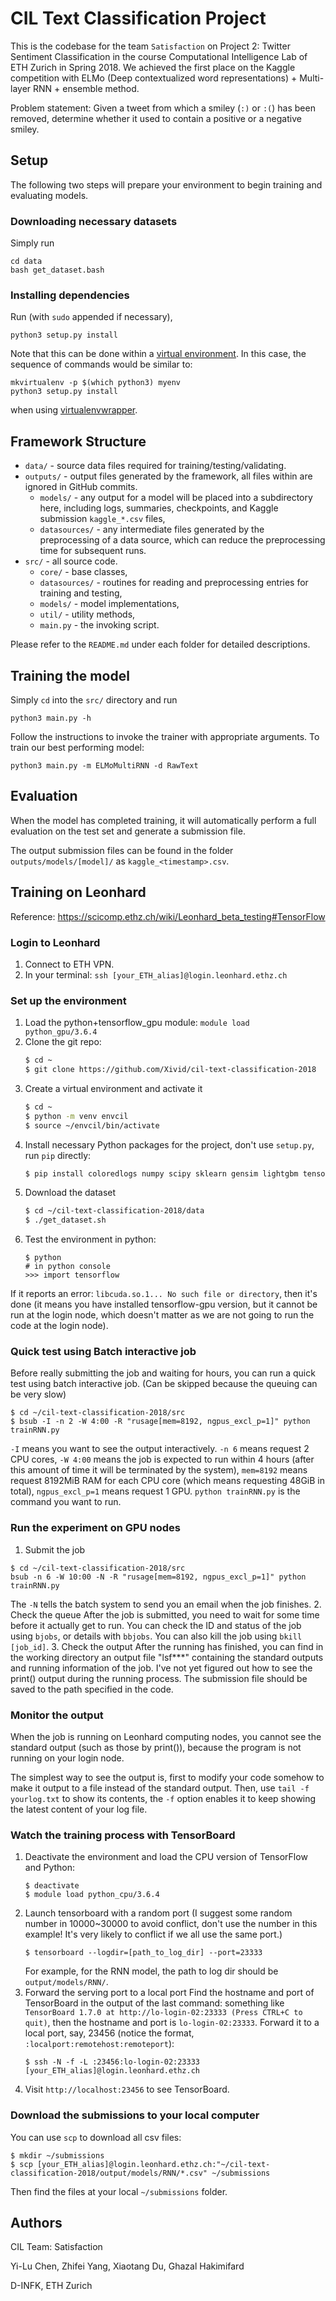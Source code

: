 # CIL Text Classification Project

This is the codebase for the team `Satisfaction` on Project 2: Twitter Sentiment Classification in the course Computational Intelligence Lab of ETH Zurich in Spring 2018. We achieved the first place on the Kaggle competition with ELMo (Deep contextualized word representations) + Multi-layer RNN + ensemble method. 

Problem statement: Given a tweet from which a smiley (`:)` or `:(`) has been removed, determine whether it used to contain a positive or a negative smiley.

## Setup

The following two steps will prepare your environment to begin training and evaluating models.

### Downloading necessary datasets

Simply run

```
cd data
bash get_dataset.bash
```

### Installing dependencies

Run (with `sudo` appended if necessary),
```
python3 setup.py install
```

Note that this can be done within a [virtual environment](https://docs.python.org/3/tutorial/venv.html). In this case, the sequence of commands would be similar to:
```
mkvirtualenv -p $(which python3) myenv
python3 setup.py install
```

when using [virtualenvwrapper](https://virtualenvwrapper.readthedocs.io/en/latest/).


## Framework Structure
* `data/` - source data files required for training/testing/validating.
* `outputs/` - output files generated by the framework, all files within are ignored in GitHub commits.
    * `models/` - any output for a model will be placed into a subdirectory here, including logs, summaries, checkpoints, and Kaggle submission `kaggle_*.csv` files, 
    * `datasources/` - any intermediate files generated by the preprocessing of a data source, which can reduce the preprocessing time for subsequent runs.
* `src/` - all source code.
    * `core/` - base classes,
    * `datasources/` - routines for reading and preprocessing entries for training and testing,
    * `models/` - model implementations,
    * `util/` - utility methods,
    * `main.py` - the invoking script.

Please refer to the `README.md` under each folder for detailed descriptions.

## Training the model

Simply `cd` into the `src/` directory and run
```
python3 main.py -h
```
Follow the instructions to invoke the trainer with appropriate arguments. To train our best performing model:
```
python3 main.py -m ELMoMultiRNN -d RawText
```

## Evaluation
When the model has completed training, it will automatically perform a full evaluation on the test set and generate a submission file.

The output submission files can be found in the folder `outputs/models/[model]/` as `kaggle_<timestamp>.csv`.

## Training on Leonhard
Reference: https://scicomp.ethz.ch/wiki/Leonhard_beta_testing#TensorFlow

### Login to Leonhard
1. Connect to ETH VPN.
2. In your terminal: 
`ssh [your_ETH_alias]@login.leonhard.ethz.ch`

### Set up the environment
1. Load the python+tensorflow_gpu module: 
`module load python_gpu/3.6.4`
2. Clone the git repo:
    ```bash
    $ cd ~
    $ git clone https://github.com/Xivid/cil-text-classification-2018
    ```
3. Create a virtual environment and activate it
    ```bash
    $ cd ~
    $ python -m venv envcil
    $ source ~/envcil/bin/activate
    ```
4. Install necessary Python packages for the project, don't use `setup.py`, run `pip` directly:
    ```bash
    $ pip install coloredlogs numpy scipy sklearn gensim lightgbm tensorflow-gpu
    ```
5. Download the dataset
    ``` bash
    $ cd ~/cil-text-classification-2018/data
    $ ./get_dataset.sh
    ```
6. Test the environment in python:
    ```
    $ python
    # in python console
    >>> import tensorflow
    ```
If it reports an error: `libcuda.so.1... No such file or directory`, then it's done (it means you have installed tensorflow-gpu version, but it cannot be run at the login node, which doesn't matter as we are not going to run the code at the login node).

### Quick test using Batch interactive job
Before really submitting the job and waiting for hours, you can run a quick test using batch interactive job. (Can be skipped because the queuing can be very slow)

```
$ cd ~/cil-text-classification-2018/src
$ bsub -I -n 2 -W 4:00 -R "rusage[mem=8192, ngpus_excl_p=1]" python trainRNN.py
```

`-I` means you want to see the output interactively. `-n 6` means request 2 CPU cores, `-W 4:00` means the job is expected to run within 4 hours (after this amount of time it will be terminated by the system), `mem=8192` means request 8192MiB RAM for each CPU core (which means requesting 48GiB in total), `ngpus_excl_p=1` means request 1 GPU. `python trainRNN.py` is the command you want to run.

### Run the experiment on GPU nodes
1. Submit the job
```shell
$ cd ~/cil-text-classification-2018/src
bsub -n 6 -W 10:00 -N -R "rusage[mem=8192, ngpus_excl_p=1]" python trainRNN.py
```
The `-N` tells the batch system to send you an email when the job finishes.
2. Check the queue
After the job is submitted, you need to wait for some time before it actually get to run. You can check the ID and status of the job using `bjobs`, or details with `bbjobs`. 
You can also kill the job using `bkill [job_id]`.
3. Check the output
After the running has finished, you can find in the working directory an output file "lsf***" containing the standard outputs and running information of the job. I've not yet figured out how to see the print() output during the running process. 
The submission file should be saved to the path specified in the code.

### Monitor the output
When the job is running on Leonhard computing nodes, you cannot see the standard output (such as those by print()), because the program is not running on your login node. 

The simplest way to see the output is, first to modify your code somehow to make it output to a file instead of the standard output. Then, use `tail -f yourlog.txt` to show its contents, the `-f` option enables it to keep showing the latest content of your log file.

### Watch the training process with TensorBoard
1. Deactivate the environment and load the CPU version of TensorFlow and Python:
    ```
    $ deactivate
    $ module load python_cpu/3.6.4
    ```
2. Launch tensorboard with a random port (I suggest some random number in 10000~30000 to avoid conflict, don't use the number in this example! It's very likely to conflict if we all use the same port.)
    ```
    $ tensorboard --logdir=[path_to_log_dir] --port=23333
    ```
    For example, for the RNN model, the path to log dir should be `output/models/RNN/`.
3. Forward the serving port to a local port
Find the hostname and port of TensorBoard in the output of the last command: something like `TensorBoard 1.7.0 at http://lo-login-02:23333 (Press CTRL+C to quit)`, then the hostname and port is `lo-login-02:23333`.
Forward it to a local port, say, 23456 (notice the format, `:localport:remotehost:remoteport`):
    ```
    $ ssh -N -f -L :23456:lo-login-02:23333 [your_ETH_alias]@login.leonhard.ethz.ch
    ```
4. Visit `http://localhost:23456` to see TensorBoard.

### Download the submissions to your local computer
You can use `scp` to download all csv files:

```
$ mkdir ~/submissions
$ scp [your_ETH_alias]@login.leonhard.ethz.ch:"~/cil-text-classification-2018/output/models/RNN/*.csv" ~/submissions
```
Then find the files at your local `~/submissions` folder.

## Authors
CIL Team: Satisfaction

Yi-Lu Chen, Zhifei Yang, Xiaotang Du, Ghazal Hakimifard

D-INFK, ETH Zurich
